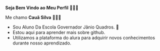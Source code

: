 **Seja Bem Vindo ao Meu Perfil** 💸🤍👑

Me chamo **Cauã Silva** 👑🇧🇷
- Sou Aluno Da Escola Governador Jânio Quadros. 🥇
- Estou aqui para aprender mais sobre github. 
- Utilizamos a plataforma do alura para adquirir novos conhecimentos durante nosso aprendizado.
